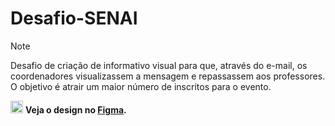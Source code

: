 # Desafio-SENAI
> [!NOTE]  
> Desafio de criação de informativo visual para que, através do e-mail, os coordenadores visualizassem a mensagem e repassassem aos professores.<br>
> O objetivo é atrair um maior número de inscritos para o evento.
> 
> <img src="https://cdn.iconscout.com/icon/free/png-256/figma-3521421-2944870.png" width="20px"> **Veja o design no [Figma](https://www.figma.com/design/y1F4Fi1W7gSr6O05JjN9T6/Untitled?node-id=13-137&t=R9DEXzKfvgNnQmRX-1).**

